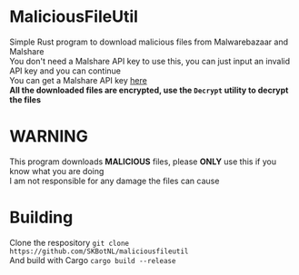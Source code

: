 # MaliciousFileUtil
Simple Rust program to download malicious files from Malwarebazaar and Malshare\
You don't need a Malshare API key to use this, you can just input an invalid API key and you can continue\
You can get a Malshare API key [here](https://malshare.com/register.php)\
**All the downloaded files are encrypted, use the `Decrypt` utility to decrypt the files**
# WARNING
This program downloads **MALICIOUS** files, please **ONLY** use this if you know what you are doing\
I am not responsible for any damage the files can cause
# Building
Clone the respository `git clone https://github.com/SKBotNL/maliciousfileutil`\
And build with Cargo `cargo build --release`

